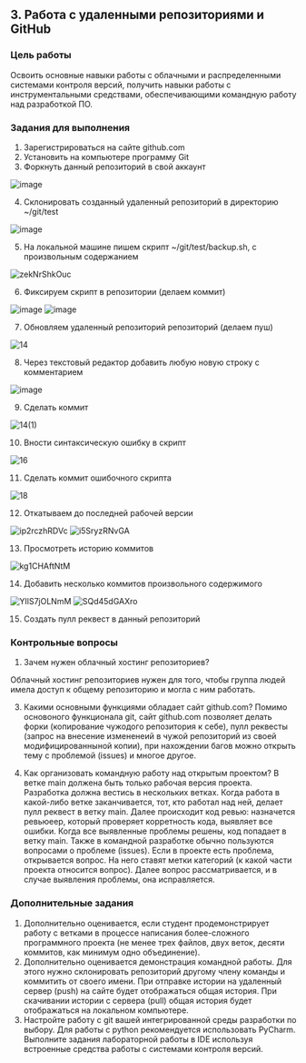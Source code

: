 <!----- Conversion time: 1.115 seconds.


Using this Markdown file:

1. Cut and paste this output into your source file.
2. See the notes and action items below regarding this conversion run.
3. Check the rendered output (headings, lists, code blocks, tables) for proper
   formatting and use a linkchecker before you publish this page.

Conversion notes:

* Docs to Markdown version 1.0β17
* Wed Sep 18 2019 01:01:48 GMT-0700 (PDT)
* Source doc: https://docs.google.com/open?id=1sIorEva0JHPGjUlZBihoiGIootksj8HqQUjW8Vota0c
----->

## 3. Работа с удаленными репозиториями и GitHub


### Цель работы

Освоить основные навыки работы с облачными и распределенными системами контроля версий, получить навыки работы с инструментальными средствами, обеспечивающими командную работу над разработкой ПО.


### Задания для выполнения



1. Зарегистрироваться на сайте github.com
2. Установить на компьютере программу Git
3. Форкнуть данный репозиторий в свой аккаунт

![image](https://user-images.githubusercontent.com/70904778/140100760-e82ade7a-1752-4e30-9583-648a0aca71d4.png)

4. Склонировать созданный удаленный репозиторий в директорию ~/git/test

![image](https://user-images.githubusercontent.com/70904778/140102168-af5a0d77-c26d-41cf-b70b-715c84e7ed13.png)

5. На локальной машине пишем скрипт ~/git/test/backup.sh, с произвольным содержанием

![zekNrShkOuc](https://user-images.githubusercontent.com/70904778/140171753-4a43e5f5-d262-43c0-aafa-db00cf72b88d.jpg)


6. Фиксируем скрипт в репозитории (делаем коммит)

![image](https://user-images.githubusercontent.com/70904778/140136035-4c797d1c-5837-4d10-b0e8-5d53953d446a.png)
![image](https://user-images.githubusercontent.com/70904778/140136454-3d21cb0a-449f-4afc-9a59-70dd8e06e843.png)

7. Обновляем удаленный репозиторий репозиторий (делаем пуш)

![14](https://user-images.githubusercontent.com/70904778/140168810-dd1abd1a-759a-40c2-b063-a29c945942a4.jpg)

8. Через текстовый редактор добавить любую новую строку с комментарием

![image](https://user-images.githubusercontent.com/70904778/140163180-7d614928-43d4-468c-ad29-5ce4f4d2b3a3.png)

9. Сделать коммит

![14(1)](https://user-images.githubusercontent.com/70904778/140168921-f680d4a9-c3ef-4120-9ae9-84f6c0effb8c.jpg)

10. Вности синтаксическую ошибку в скрипт

![16](https://user-images.githubusercontent.com/70904778/140168991-bde744b5-06e8-47d7-af09-22c82484256d.jpg)

11. Сделать коммит ошибочного скрипта

![18](https://user-images.githubusercontent.com/70904778/140169152-cb068750-5a08-444e-8bbc-0c54485921f6.jpg)

12. Откатываем до последней рабочей версии

![ip2rczhRDVc](https://user-images.githubusercontent.com/70904778/140169223-4613f878-1466-40f3-bbfd-cd5b66b24788.jpg)
![i5SryzRNvGA](https://user-images.githubusercontent.com/70904778/140169230-fdf7ef6d-9e58-487d-a93b-99b91b17daa7.jpg)

13. Просмотреть историю коммитов

![kg1CHAftNtM](https://user-images.githubusercontent.com/70904778/140169264-92b8eeed-8f59-4342-8987-8d6f5db61975.jpg)

14. Добавить несколько коммитов произвольного содержимого

![YIlS7jOLNmM](https://user-images.githubusercontent.com/70904778/140169363-af81783b-6c29-4f42-a6f0-f2f67cd6951a.jpg)
![SQd45dGAXro](https://user-images.githubusercontent.com/70904778/140170914-2e5c665b-d077-4a06-8321-3025922f30d6.jpg)

15. Создать пулл реквест в данный репозиторий


### Контрольные вопросы



1. Зачем нужен облачный хостинг репозиториев?

Облачный хостинг репозиториев нужен для того, чтобы группа людей имела доступ к общему репозиторию и могла с ним работать.

3. Какими основными функциями обладает сайт github.com?
Помимо основоного функционала git, сайт github.com позволяет делать форки (копирование чужодого репозитория к себе), пулл реквесты (запрос на внесение измененеий в чужой репозиторий из своей модифицированныной копии), при нахождении багов можно открыть тему с проблемой (issues) и многое другое.

5. Как организовать командную работу над открытым проектом?
В ветке main должена быть только рабочая версия проекта. Разработка должна вестись в нескольких ветках. Когда работа в какой-либо ветке заканчивается, тот, кто работал над ней, делает пулл реквест в ветку main. Далее происходит код ревью: назначется ревьюеер, который проверяет корретность кода, выявляет все ошибки. Когда все выявленные проблемы решены, код попадает в ветку main. Также в командной разработке обычно пользуются вопросами о проблеме (issues). Если в проекте есть проблема, открывается вопрос. На него ставят метки категорий (к какой части проекта относится вопрос). Далее вопрос рассматривается, и в случае выявления проблемы, она исправляется.

### Дополнительные задания



1. Дополнительно оценивается, если студент продемонстрирует работу с ветками в процессе написания более-сложного программного проекта (не менее трех файлов, двух веток, десяти коммитов, как минимум одно объединение).
2. Дополнительно оценивается демонстрация командной работы. Для этого нужно склонировать репозиторий другому члену команды и коммитить от своего имени. При отправке истории на удаленный сервер (push) на сайте будет отображаться общая история. При скачивании истории с сервера (pull) общая история будет отображаться на локальном компьютере.
3. Настройте работу с git вашей интегрированной среды разработки по выбору. Для работы с python рекомендуется использовать PyCharm. Выполните задания лабораторной работы в IDE используя встроенные средства работы с системами контроля версий.

<!-- Docs to Markdown version 1.0β17 -->
